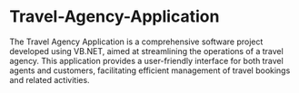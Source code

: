 # Travel-Agency-Application
The Travel Agency Application is a comprehensive software project developed using VB.NET, aimed at streamlining the operations of a travel agency. This application provides a user-friendly interface for both travel agents and customers, facilitating efficient management of travel bookings and related activities.
